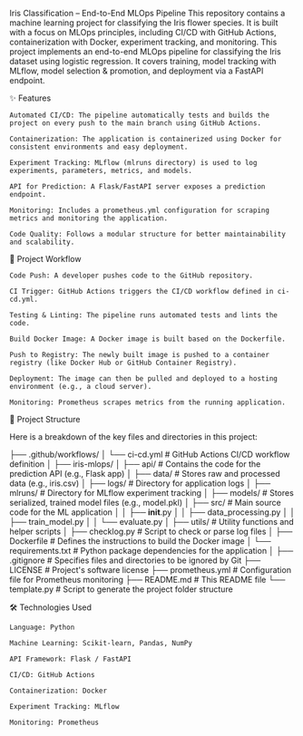 Iris Classification – End-to-End MLOps Pipeline
This repository contains a machine learning project for classifying the Iris flower species. It is built with a focus on MLOps principles, including CI/CD with GitHub Actions, containerization with Docker, experiment tracking, and monitoring.
This project implements an end-to-end MLOps pipeline for classifying the Iris dataset using logistic regression. It covers training, model tracking with MLflow, model selection & promotion, and deployment via a FastAPI endpoint.

✨ Features

    Automated CI/CD: The pipeline automatically tests and builds the project on every push to the main branch using GitHub Actions.

    Containerization: The application is containerized using Docker for consistent environments and easy deployment.

    Experiment Tracking: MLflow (mlruns directory) is used to log experiments, parameters, metrics, and models.

    API for Prediction: A Flask/FastAPI server exposes a prediction endpoint.

    Monitoring: Includes a prometheus.yml configuration for scraping metrics and monitoring the application.

    Code Quality: Follows a modular structure for better maintainability and scalability.

🌊 Project Workflow

    Code Push: A developer pushes code to the GitHub repository.

    CI Trigger: GitHub Actions triggers the CI/CD workflow defined in ci-cd.yml.

    Testing & Linting: The pipeline runs automated tests and lints the code.

    Build Docker Image: A Docker image is built based on the Dockerfile.

    Push to Registry: The newly built image is pushed to a container registry (like Docker Hub or GitHub Container Registry).

    Deployment: The image can then be pulled and deployed to a hosting environment (e.g., a cloud server).

    Monitoring: Prometheus scrapes metrics from the running application.

📂 Project Structure

Here is a breakdown of the key files and directories in this project:

├── .github/workflows/
│   └── ci-cd.yml           # GitHub Actions CI/CD workflow definition
│
├── iris-mlops/
│   ├── api/                # Contains the code for the prediction API (e.g., Flask app)
│   ├── data/               # Stores raw and processed data (e.g., iris.csv)
│   ├── logs/               # Directory for application logs
│   ├── mlruns/             # Directory for MLflow experiment tracking
│   ├── models/             # Stores serialized, trained model files (e.g., model.pkl)
│   ├── src/                # Main source code for the ML application
│   │   ├── __init__.py
│   │   ├── data_processing.py
│   │   ├── train_model.py
│   │   └── evaluate.py
│   ├── utils/              # Utility functions and helper scripts
│   ├── checklog.py         # Script to check or parse log files
│   ├── Dockerfile          # Defines the instructions to build the Docker image
│   └── requirements.txt    # Python package dependencies for the application
│
├── .gitignore              # Specifies files and directories to be ignored by Git
├── LICENSE                 # Project's software license
├── prometheus.yml          # Configuration file for Prometheus monitoring
├── README.md               # This README file
└── template.py             # Script to generate the project folder structure

🛠️ Technologies Used

    Language: Python

    Machine Learning: Scikit-learn, Pandas, NumPy

    API Framework: Flask / FastAPI

    CI/CD: GitHub Actions

    Containerization: Docker

    Experiment Tracking: MLflow

    Monitoring: Prometheus